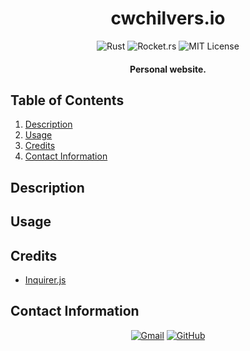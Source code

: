 <h1 align="center">
  cwchilvers.io
</h1>

<p align="center">
    <img src="https://img.shields.io/badge/Rust-000000.svg?style=for-the-badge&logo=Rust&logoColor=white" alt="Rust">
    <img src="https://img.shields.io/badge/rocket.rs-8A2BE2?style=for-the-badge&color=rgb(219%2C%2066%2C%2073)" alt="Rocket.rs">
    <img src="https://img.shields.io/badge/License-MIT-blue.svg?style=for-the-badge" alt="MIT License">
</p>

<h4 align="center">Personal website.</h4>

## Table of Contents
1. [Description](#description)
2. [Usage](#usage)
3. [Credits](#credits)
4. [Contact Information](#contact-information)

## Description

## Usage

## Credits
* [Inquirer.js](https://www.npmjs.com/package/inquirer)

## Contact Information
<p align="center">
    <a href="mailto:cwchilvers@gmail.com"><img src="https://img.shields.io/badge/Gmail-D14836?style=for-the-badge&logo=gmail&logoColor=white" alt="Gmail"></a>
    <a href="https://github.com/cwchilvers"><img src="https://img.shields.io/badge/GitHub-181717.svg?style=for-the-badge&logo=GitHub&logoColor=white" alt="GitHub"></a>
</p>
